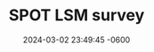 ---
layout: post
title:  "SPOT LSM survey"
date:   2024-03-02 23:49:45 -0600
categories: project
show: SPOT LSM Survey
description: Lorem ipsum dolor sit amet, consectetur adipiscing elit, sed do eiusmod tempor incididunt ut labore et dolore magna aliqua.
skills: [Python, Object Oriented Programming]
no: 2
---